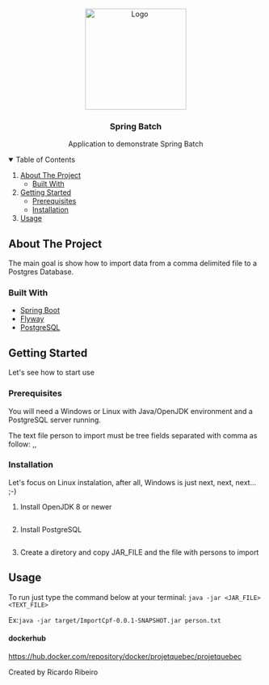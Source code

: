 <!-- PROJECT LOGO -->
<br />
<p align="center">
  <a href="https://spring.io/projects/spring-boot">
    <img src="https://spring.io/images/spring-logo-9146a4d3298760c2e7e49595184e1975.svg" alt="Logo" width="200" height="200">
  </a>

  <h3 align="center">Spring Batch</h3>

  <p align="center">
    Application to demonstrate Spring Batch
</p>



<!-- TABLE OF CONTENTS -->
<details open="open">
  <summary>Table of Contents</summary>
  <ol>
    <li>
      <a href="#about-the-project">About The Project</a>
      <ul>
        <li><a href="#built-with">Built With</a></li>
      </ul>
    </li>
    <li>
      <a href="#getting-started">Getting Started</a>
      <ul>
        <li><a href="#prerequisites">Prerequisites</a></li>
        <li><a href="#installation">Installation</a></li>
      </ul>
    </li>
    <li><a href="#usage">Usage</a></li>
  </ol>
</details>



<!-- ABOUT THE PROJECT -->
## About The Project

The main goal is show how to import data from a comma delimited file to a Postgres Database.

### Built With

* [Spring Boot](https://spring.io/projects/spring-boot)
* [Flyway](https://flywaydb.org/)
* [PostgreSQL](https://www.postgresql.org/)



<!-- GETTING STARTED -->
## Getting Started

Let's see how to start use

### Prerequisites

You will need a Windows or Linux with Java/OpenJDK environment and a PostgreSQL server running.

The text file person to import must be tree fields separated with comma as follow:
<ID>,<NAME>,<CPF>

### Installation

Let's focus on Linux instalation, after all, Windows is just next, next, next... ;-)

1. Install OpenJDK 8 or newer
   ```aptget install ....
   ```
2. Install PostgreSQL
   ```aptget install ....
   ```
3. Create a diretory and copy JAR_FILE and the file with persons to import 
   

<!-- USAGE EXAMPLES -->
## Usage

To run just type the command below at your terminal:
```java -jar <JAR_FILE> <TEXT_FILE>```

Ex:```java -jar target/ImportCpf-0.0.1-SNAPSHOT.jar person.txt```

#### dockerhub
https://hub.docker.com/repository/docker/projetquebec/projetquebec

Created by Ricardo Ribeiro
